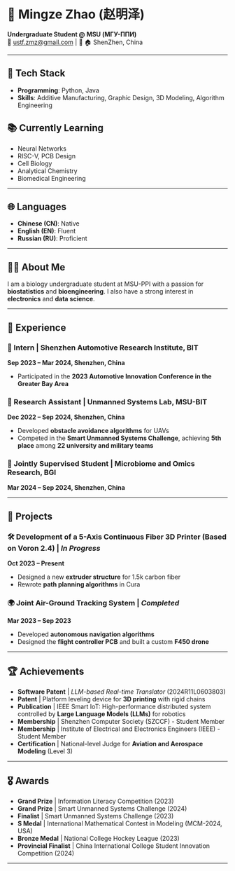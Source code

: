
# 🧬 Mingze Zhao (赵明泽)
**Undergraduate Student @ MSU (МГУ-ППИ)**  
📧 ustf.zmz@gmail.com | 📱 
🏠 ShenZhen, China  

---

## 🔧 Tech Stack
- **Programming**: Python, Java
- **Skills**: Additive Manufacturing, Graphic Design, 3D Modeling, Algorithm Engineering

## 📚 Currently Learning
- Neural Networks  
- RISC-V, PCB Design  
- Cell Biology  
- Analytical Chemistry  
- Biomedical Engineering  

---

## 🌐 Languages
- **Chinese (CN)**: Native  
- **English (EN)**: Fluent  
- **Russian (RU)**: Proficient  

---

## 🧑‍🔬 About Me
I am a biology undergraduate student at MSU-PPI with a passion for **biostatistics** and **bioengineering**. I also have a strong interest in **electronics** and **data science**.

---

## 💼 Experience
### 🚗 Intern | Shenzhen Automotive Research Institute, BIT  
**Sep 2023 – Mar 2024, Shenzhen, China**  
- Participated in the **2023 Automotive Innovation Conference in the Greater Bay Area**  

### 🚁 Research Assistant | Unmanned Systems Lab, MSU-BIT  
**Dec 2022 – Sep 2024, Shenzhen, China**  
- Developed **obstacle avoidance algorithms** for UAVs  
- Competed in the **Smart Unmanned Systems Challenge**, achieving **5th place** among **22 university and military teams**  

### 🔬 Jointly Supervised Student | Microbiome and Omics Research, BGI  
**Mar 2024 – Sep 2024, Shenzhen, China**  

---

## 🚀 Projects
### 🛠 Development of a 5-Axis Continuous Fiber 3D Printer (Based on Voron 2.4) | *In Progress*  
**Oct 2023 – Present**  
- Designed a new **extruder structure** for 1.5k carbon fiber  
- Rewrote **path planning algorithms** in Cura  

### 🌍 Joint Air-Ground Tracking System | *Completed*  
**Mar 2023 – Sep 2023**  
- Developed **autonomous navigation algorithms**  
- Designed the **flight controller PCB** and built a custom **F450 drone**  

---

## 🏆 Achievements
- **Software Patent** | *LLM-based Real-time Translator* (2024R11L0603803)  
- **Patent** | Platform leveling device for **3D printing** with rigid chains  
- **Publication** | IEEE Smart IoT: High-performance distributed system controlled by **Large Language Models (LLMs)** for robotics  
- **Membership** | Shenzhen Computer Society (SZCCF) - Student Member  
- **Membership** | Institute of Electrical and Electronics Engineers (IEEE) - Student Member  
- **Certification** | National-level Judge for **Aviation and Aerospace Modeling** (Level 3)  

---

## 🎖️ Awards
- **Grand Prize** | Information Literacy Competition (2023)  
- **Grand Prize** | Smart Unmanned Systems Challenge (2024)  
- **Finalist** | Smart Unmanned Systems Challenge (2023)  
- **S Medal** | International Mathematical Contest in Modeling (MCM-2024, USA)  
- **Bronze Medal** | National College Hockey League (2023)  
- **Provincial Finalist** | China International College Student Innovation Competition (2024)  

---

<!---
mingze-zhao/mingze-zhao is a ✨ special ✨ repository because its `README.md` (this file) appears on your GitHub profile.
You can click the Preview link to take a look at your changes.
--->
